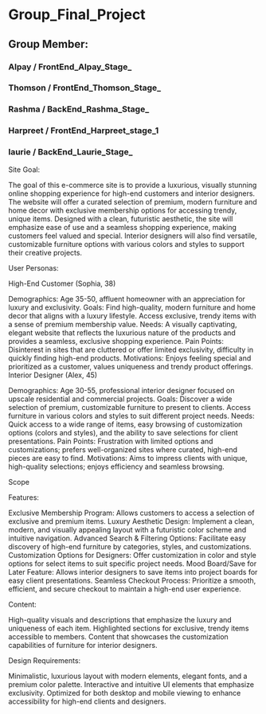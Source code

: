 # Group_Final_Project

## Group Member:

### Alpay / FrontEnd_Alpay_Stage_
### Thomson / FrontEnd_Thomson_Stage_
### Rashma / BackEnd_Rashma_Stage_
### Harpreet / FrontEnd_Harpreet_stage_1
### laurie / BackEnd_Laurie_Stage_


Site Goal:

The goal of this e-commerce site is to provide a luxurious, visually stunning online shopping experience for high-end customers and interior designers. The website will offer a curated selection of premium, modern furniture and home decor with exclusive membership options for accessing trendy, unique items. Designed with a clean, futuristic aesthetic, the site will emphasize ease of use and a seamless shopping experience, making customers feel valued and special. Interior designers will also find versatile, customizable furniture options with various colors and styles to support their creative projects.


User Personas:

High-End Customer (Sophia, 38)

Demographics: Age 35-50, affluent homeowner with an appreciation for luxury and exclusivity.
Goals:
Find high-quality, modern furniture and home decor that aligns with a luxury lifestyle.
Access exclusive, trendy items with a sense of premium membership value.
Needs: A visually captivating, elegant website that reflects the luxurious nature of the products and provides a seamless, exclusive shopping experience.
Pain Points: Disinterest in sites that are cluttered or offer limited exclusivity, difficulty in quickly finding high-end products.
Motivations: Enjoys feeling special and prioritized as a customer, values uniqueness and trendy product offerings.
Interior Designer (Alex, 45)

Demographics: Age 30-55, professional interior designer focused on upscale residential and commercial projects.
Goals:
Discover a wide selection of premium, customizable furniture to present to clients.
Access furniture in various colors and styles to suit different project needs.
Needs: Quick access to a wide range of items, easy browsing of customization options (colors and styles), and the ability to save selections for client presentations.
Pain Points: Frustration with limited options and customizations; prefers well-organized sites where curated, high-end pieces are easy to find.
Motivations: Aims to impress clients with unique, high-quality selections; enjoys efficiency and seamless browsing.


Scope

Features:

Exclusive Membership Program: Allows customers to access a selection of exclusive and premium items.
Luxury Aesthetic Design: Implement a clean, modern, and visually appealing layout with a futuristic color scheme and intuitive navigation.
Advanced Search & Filtering Options: Facilitate easy discovery of high-end furniture by categories, styles, and customizations.
Customization Options for Designers: Offer customization in color and style options for select items to suit specific project needs.
Mood Board/Save for Later Feature: Allows interior designers to save items into project boards for easy client presentations.
Seamless Checkout Process: Prioritize a smooth, efficient, and secure checkout to maintain a high-end user experience.

Content:

High-quality visuals and descriptions that emphasize the luxury and uniqueness of each item.
Highlighted sections for exclusive, trendy items accessible to members.
Content that showcases the customization capabilities of furniture for interior designers.


Design Requirements:

Minimalistic, luxurious layout with modern elements, elegant fonts, and a premium color palette.
Interactive and intuitive UI elements that emphasize exclusivity.
Optimized for both desktop and mobile viewing to enhance accessibility for high-end clients and designers.

